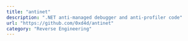 ```yaml
---
title: "antinet"
description: ".NET anti-managed debugger and anti-profiler code"
url: "https://github.com/0xd4d/antinet"
category: "Reverse Engineering"
---
```

